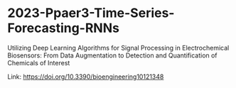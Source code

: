 # 2023-Ppaer3-Time-Series-Forecasting-RNNs

Utilizing Deep Learning Algorithms for Signal Processing in Electrochemical Biosensors: From Data Augmentation to Detection and Quantification of Chemicals of Interest

Link: https://doi.org/10.3390/bioengineering10121348

